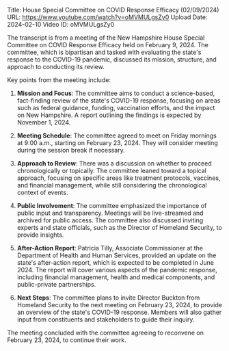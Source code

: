 Title: House Special Committee on COVID Response Efficacy (02/09/2024)
URL: https://www.youtube.com/watch?v=oMVMULgsZy0
Upload Date: 2024-02-10
Video ID: oMVMULgsZy0

The transcript is from a meeting of the New Hampshire House Special Committee on COVID Response Efficacy held on February 9, 2024. The committee, which is bipartisan and tasked with evaluating the state's response to the COVID-19 pandemic, discussed its mission, structure, and approach to conducting its review.

Key points from the meeting include:

1. **Mission and Focus**: The committee aims to conduct a science-based, fact-finding review of the state's COVID-19 response, focusing on areas such as federal guidance, funding, vaccination efforts, and the impact on New Hampshire. A report outlining the findings is expected by November 1, 2024.

2. **Meeting Schedule**: The committee agreed to meet on Friday mornings at 9:00 a.m., starting on February 23, 2024. They will consider meeting during the session break if necessary.

3. **Approach to Review**: There was a discussion on whether to proceed chronologically or topically. The committee leaned toward a topical approach, focusing on specific areas like treatment protocols, vaccines, and financial management, while still considering the chronological context of events.

4. **Public Involvement**: The committee emphasized the importance of public input and transparency. Meetings will be live-streamed and archived for public access. The committee also discussed inviting experts and state officials, such as the Director of Homeland Security, to provide insights.

5. **After-Action Report**: Patricia Tilly, Associate Commissioner at the Department of Health and Human Services, provided an update on the state's after-action report, which is expected to be completed in June 2024. The report will cover various aspects of the pandemic response, including financial management, health and medical components, and public-private partnerships.

6. **Next Steps**: The committee plans to invite Director Buckton from Homeland Security to the next meeting on February 23, 2024, to provide an overview of the state's COVID-19 response. Members will also gather input from constituents and stakeholders to guide their inquiry.

The meeting concluded with the committee agreeing to reconvene on February 23, 2024, to continue their work.